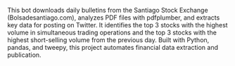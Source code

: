 This bot downloads daily bulletins from the Santiago Stock Exchange (Bolsadesantiago.com), analyzes PDF files with pdfplumber, and extracts key data for posting on Twitter. 
It identifies the top 3 stocks with the highest volume in simultaneous trading operations and the top 3 stocks with the highest short-selling volume from the previous day. 
Built with Python, pandas, and tweepy, this project automates financial data extraction and publication.
